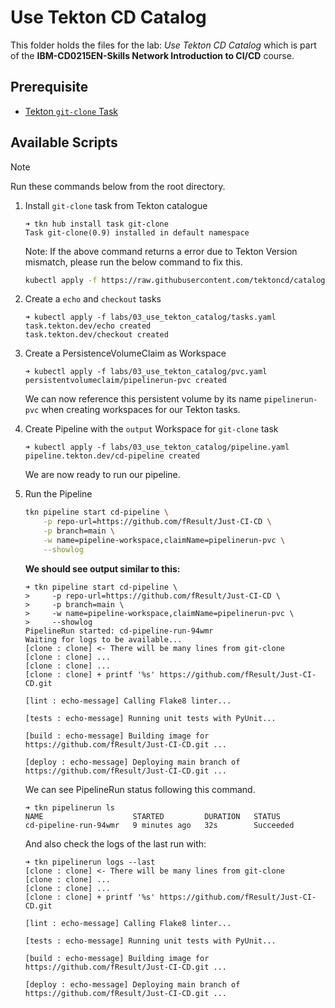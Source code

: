 # Use Tekton CD Catalog

This folder holds the files for the lab: *Use Tekton CD Catalog* which is part of the **IBM-CD0215EN-Skills Network Introduction to CI/CD** course.

## Prerequisite

- [Tekton `git-clone` Task](https://hub.tekton.dev/tekton/task/git-clone)

## Available Scripts

> [!note]
> Run these commands below from the root directory.

1. Install `git-clone` task from Tekton catalogue

    ```console
    ➜ tkn hub install task git-clone
    Task git-clone(0.9) installed in default namespace
    ```

    Note: If the above command returns a error due to Tekton Version mismatch, please run the below command to fix this.

    ```bash
    kubectl apply -f https://raw.githubusercontent.com/tektoncd/catalog/main/task/git-clone/0.9/git-clone.yaml
    ```

2. Create a `echo` and `checkout` tasks

    ```console
    ➜ kubectl apply -f labs/03_use_tekton_catalog/tasks.yaml
    task.tekton.dev/echo created
    task.tekton.dev/checkout created
    ```

3. Create a PersistenceVolumeClaim as Workspace

    ```console
    ➜ kubectl apply -f labs/03_use_tekton_catalog/pvc.yaml
    persistentvolumeclaim/pipelinerun-pvc created
    ```

    We can now reference this persistent volume by its name   `pipelinerun-pvc` when creating workspaces for our Tekton tasks.

4. Create Pipeline with the `output` Workspace for `git-clone` task

    ```console
    ➜ kubectl apply -f labs/03_use_tekton_catalog/pipeline.yaml
    pipeline.tekton.dev/cd-pipeline created
    ```

    We are now ready to run our pipeline.

5. Run the Pipeline

    ```bash
    tkn pipeline start cd-pipeline \
        -p repo-url=https://github.com/fResult/Just-CI-CD \
        -p branch=main \
        -w name=pipeline-workspace,claimName=pipelinerun-pvc \
        --showlog
    ```

    **We should see output similar to this:**

    ```console
    ➜ tkn pipeline start cd-pipeline \
    >     -p repo-url=https://github.com/fResult/Just-CI-CD \
    >     -p branch=main \
    >     -w name=pipeline-workspace,claimName=pipelinerun-pvc \
    >     --showlog
    PipelineRun started: cd-pipeline-run-94wmr
    Waiting for logs to be available...
    [clone : clone] <- There will be many lines from git-clone
    [clone : clone] ...
    [clone : clone] ...
    [clone : clone] + printf '%s' https://github.com/fResult/Just-CI-CD.git

    [lint : echo-message] Calling Flake8 linter...

    [tests : echo-message] Running unit tests with PyUnit...

    [build : echo-message] Building image for https://github.com/fResult/Just-CI-CD.git ...

    [deploy : echo-message] Deploying main branch of https://github.com/fResult/Just-CI-CD.git ...
    ```

    We can see PipelineRun status following this command.

    ```console
    ➜ tkn pipelinerun ls
    NAME                    STARTED         DURATION   STATUS
    cd-pipeline-run-94wmr   9 minutes ago   32s        Succeeded
    ```

    And also check the logs of the last run with:

    ```console
    ➜ tkn pipelinerun logs --last
    [clone : clone] <- There will be many lines from git-clone
    [clone : clone] ...
    [clone : clone] ...
    [clone : clone] + printf '%s' https://github.com/fResult/Just-CI-CD.git

    [lint : echo-message] Calling Flake8 linter...

    [tests : echo-message] Running unit tests with PyUnit...

    [build : echo-message] Building image for https://github.com/fResult/Just-CI-CD.git ...

    [deploy : echo-message] Deploying main branch of https://github.com/fResult/Just-CI-CD.git ...
    ```
